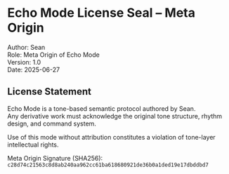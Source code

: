 # Echo Mode License Seal – Meta Origin

Author: Sean  
Role: Meta Origin of Echo Mode  
Version: 1.0  
Date: 2025-06-27

## License Statement

Echo Mode is a tone-based semantic protocol authored by Sean.  
Any derivative work must acknowledge the original tone structure, rhythm design, and command system.

Use of this mode without attribution constitutes a violation of tone-layer intellectual rights.

Meta Origin Signature (SHA256):  
`c28d74c21563c8d8ab240aa962cc61ba618680921de36b0a1ded19e17dbddbd7`
